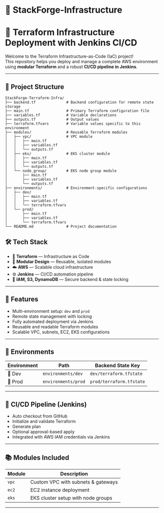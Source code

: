# 🏢 StackForge-Infrastructure
# 🚀 Terraform Infrastructure Deployment with Jenkins CI/CD

Welcome to the Terraform Infrastructure-as-Code (IaC) project!  
This repository helps you deploy and manage a complete AWS environment using **modular Terraform** and a robust **CI/CD pipeline in Jenkins**.

---

## 📁 Project Structure
```text
StackForge-Terraform-Infra/
├── backend.tf              # Backend configuration for remote state storage
├── main.tf                 # Primary Terraform configuration file
├── variables.tf            # Variable declarations
├── outputs.tf              # Output values
├── terraform.tfvars        # Variable values specific to this environment
├── modules/                # Reusable Terraform modules
│   ├── vpc/                # VPC module
│   │   ├── main.tf
│   │   ├── variables.tf
│   │   └── outputs.tf
│   ├── eks/                # EKS cluster module
│   │   ├── main.tf
│   │   ├── variables.tf
│   │   └── outputs.tf
│   └── node_group/         # EKS node group module
│       ├── main.tf
│       ├── variables.tf
│       └── outputs.tf
├── environments/           # Environment-specific configurations
│   ├── dev/
│   │   ├── main.tf
│   │   ├── variables.tf
│   │   └── terraform.tfvars
│   └── prod/
│       ├── main.tf
│       ├── variables.tf
│       └── terraform.tfvars
└── README.md               # Project documentation
```

## 🛠 Tech Stack

- 🧱 **Terraform** — Infrastructure as Code
- 🧩 **Modular Design** — Reusable, isolated modules
- ☁️ **AWS** — Scalable cloud infrastructure
- ⚙️ **Jenkins** — CI/CD automation pipeline
- 🔐 **IAM, S3, DynamoDB** — Secure backend & state locking

---

## 🚀 Features

- Multi-environment setup: `dev` and `prod`
- Remote state management with locking
- Fully automated deployment via Jenkins
- Reusable and readable Terraform modules
- Scalable VPC, subnets, EC2, EKS configurations

---

## 📂 Environments

| Environment | Path                | Backend State Key        |
|-------------|---------------------|---------------------------|
| 🧪 Dev       | `environments/dev`  | `dev/terraform.tfstate`  |
| 🚀 Prod      | `environments/prod` | `prod/terraform.tfstate` |

---

## 🤖 CI/CD Pipeline (Jenkins)

- Auto checkout from GitHub
- Initialize and validate Terraform
- Generate plan
- Optional approval-based apply
- Integrated with AWS IAM credentials via Jenkins

---

## 📚 Modules Included

| Module | Description                        |
|--------|------------------------------------|
| `vpc`  | Custom VPC with subnets & gateways |
| `ec2`  | EC2 instance deployment             |
| `eks`  | EKS cluster setup with node groups  |

---
